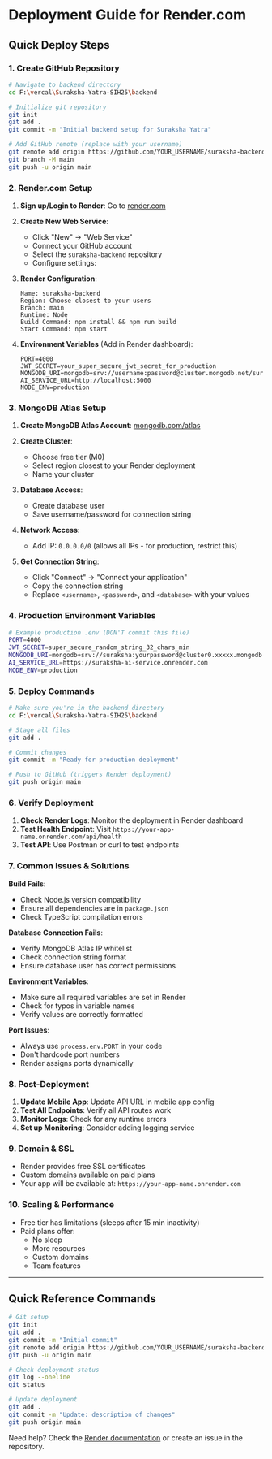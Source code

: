 # Deployment Guide for Render.com

## Quick Deploy Steps

### 1. Create GitHub Repository

```bash
# Navigate to backend directory
cd F:\vercal\Suraksha-Yatra-SIH25\backend

# Initialize git repository
git init
git add .
git commit -m "Initial backend setup for Suraksha Yatra"

# Add GitHub remote (replace with your username)
git remote add origin https://github.com/YOUR_USERNAME/suraksha-backend.git
git branch -M main
git push -u origin main
```

### 2. Render.com Setup

1. **Sign up/Login to Render**: Go to [render.com](https://render.com)

2. **Create New Web Service**:
   - Click "New" → "Web Service"
   - Connect your GitHub account
   - Select the `suraksha-backend` repository
   - Configure settings:

3. **Render Configuration**:
   ```
   Name: suraksha-backend
   Region: Choose closest to your users
   Branch: main
   Runtime: Node
   Build Command: npm install && npm run build
   Start Command: npm start
   ```

4. **Environment Variables** (Add in Render dashboard):
   ```
   PORT=4000
   JWT_SECRET=your_super_secure_jwt_secret_for_production
   MONGODB_URI=mongodb+srv://username:password@cluster.mongodb.net/suraksha
   AI_SERVICE_URL=http://localhost:5000
   NODE_ENV=production
   ```

### 3. MongoDB Atlas Setup

1. **Create MongoDB Atlas Account**: [mongodb.com/atlas](https://mongodb.com/atlas)

2. **Create Cluster**:
   - Choose free tier (M0)
   - Select region closest to your Render deployment
   - Name your cluster

3. **Database Access**:
   - Create database user
   - Save username/password for connection string

4. **Network Access**:
   - Add IP: `0.0.0.0/0` (allows all IPs - for production, restrict this)

5. **Get Connection String**:
   - Click "Connect" → "Connect your application"
   - Copy the connection string
   - Replace `<username>`, `<password>`, and `<database>` with your values

### 4. Production Environment Variables

```bash
# Example production .env (DON'T commit this file)
PORT=4000
JWT_SECRET=super_secure_random_string_32_chars_min
MONGODB_URI=mongodb+srv://suraksha:yourpassword@cluster0.xxxxx.mongodb.net/suraksha?retryWrites=true&w=majority
AI_SERVICE_URL=https://suraksha-ai-service.onrender.com
NODE_ENV=production
```

### 5. Deploy Commands

```bash
# Make sure you're in the backend directory
cd F:\vercal\Suraksha-Yatra-SIH25\backend

# Stage all files
git add .

# Commit changes
git commit -m "Ready for production deployment"

# Push to GitHub (triggers Render deployment)
git push origin main
```

### 6. Verify Deployment

1. **Check Render Logs**: Monitor the deployment in Render dashboard
2. **Test Health Endpoint**: Visit `https://your-app-name.onrender.com/api/health`
3. **Test API**: Use Postman or curl to test endpoints

### 7. Common Issues & Solutions

**Build Fails**:
- Check Node.js version compatibility
- Ensure all dependencies are in `package.json`
- Check TypeScript compilation errors

**Database Connection Fails**:
- Verify MongoDB Atlas IP whitelist
- Check connection string format
- Ensure database user has correct permissions

**Environment Variables**:
- Make sure all required variables are set in Render
- Check for typos in variable names
- Verify values are correctly formatted

**Port Issues**:
- Always use `process.env.PORT` in your code
- Don't hardcode port numbers
- Render assigns ports dynamically

### 8. Post-Deployment

1. **Update Mobile App**: Update API URL in mobile app config
2. **Test All Endpoints**: Verify all API routes work
3. **Monitor Logs**: Check for any runtime errors
4. **Set up Monitoring**: Consider adding logging service

### 9. Domain & SSL

- Render provides free SSL certificates
- Custom domains available on paid plans
- Your app will be available at: `https://your-app-name.onrender.com`

### 10. Scaling & Performance

- Free tier has limitations (sleeps after 15 min inactivity)
- Paid plans offer:
  - No sleep
  - More resources
  - Custom domains
  - Team features

---

## Quick Reference Commands

```bash
# Git setup
git init
git add .
git commit -m "Initial commit"
git remote add origin https://github.com/YOUR_USERNAME/suraksha-backend.git
git push -u origin main

# Check deployment status
git log --oneline
git status

# Update deployment
git add .
git commit -m "Update: description of changes"
git push origin main
```

Need help? Check the [Render documentation](https://render.com/docs) or create an issue in the repository.